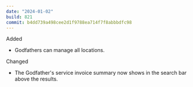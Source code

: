 ```yaml
---
date: "2024-01-02"
build: 821
commit: b4dd739a498cee2d1f9788ea714f7f8abbbdfc98
---
```


Added
- Godfathers can manage all locations.

Changed
- The Godfather's service invoice summary now shows in the search bar above the results.
